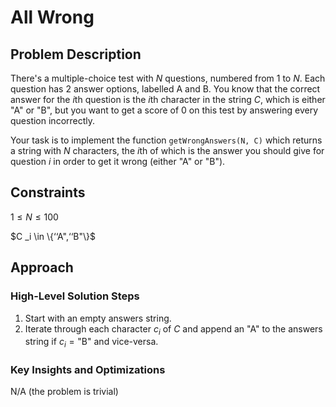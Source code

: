 # All Wrong

## Problem Description

There's a multiple-choice test with *N* questions, numbered from $1$ to $N$. Each question has $2$ answer options, labelled A and B. You know that the correct answer for the $i\text{th}$ question is the $i\text{th}$ character in the string $C$, which is either "A" or "B", but you want to get a score of 0 on this test by answering every question incorrectly.

Your task is to implement the function ```getWrongAnswers(N, C)``` which returns a string with $N$ characters, the $i\text{th}$ of which is the answer you should give for question $i$ in order to get it wrong (either "A" or "B").

## Constraints

$1 \leq N \leq 100$

$C _i \in \{‘‘A",‘‘B"\}$

## Approach

### High-Level Solution Steps

1. Start with an empty answers string.
2. Iterate through each character $c_i$ of $C$ and append an "A" to the answers string if $c_i=\text{"B"}$ and vice-versa.

### Key Insights and Optimizations

N/A (the problem is trivial)